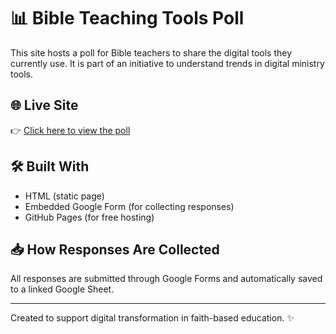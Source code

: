 
# 📊 Bible Teaching Tools Poll

This site hosts a poll for Bible teachers to share the digital tools they currently use. It is part of an initiative to understand trends in digital ministry tools.

## 🌐 Live Site
👉 [Click here to view the poll](https://Blossom618.github.io/bible-teaching-poll/)

## 🛠 Built With
- HTML (static page)
- Embedded Google Form (for collecting responses)
- GitHub Pages (for free hosting)

## 📥 How Responses Are Collected
All responses are submitted through Google Forms and automatically saved to a linked Google Sheet.

---

Created to support digital transformation in faith-based education. ✨
